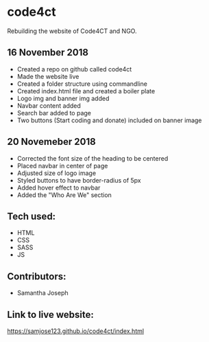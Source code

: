 # code4ct
Rebuilding the website of Code4CT  and NGO.


## 16 November 2018

- Created a repo on github called code4ct
- Made the website live
- Created a folder structure using commandline
- Created index.html file and created a boiler plate
- Logo img and banner img added
- Navbar content added
- Search bar added to page
- Two buttons (Start coding and donate) included on banner image

## 20 Novemeber 2018

- Corrected the font size of the heading to be centered
- Placed navbar in center of page
- Adjusted size of logo image
- Styled buttons to have border-radius of 5px
- Added hover effect to navbar
- Added the "Who Are We" section

## Tech used:

- HTML
- CSS
- SASS
- JS

## Contributors:

- Samantha Joseph

## Link to live website:
https://samjose123.github.io/code4ct/index.html